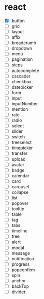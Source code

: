 # react

- [x] button
- [ ] grid
- [ ] layout
- [ ] affix
- [ ] breadcrumb
- [ ] dropdown
- [ ] menu
- [ ] pagination
- [ ] steps
- [ ] autocomplete
- [ ] cascader
- [ ] checkbox
- [ ] datepicker
- [ ] form
- [ ] input
- [ ] inputNumber
- [ ] mention
- [ ] rate
- [ ] radio
- [ ] select
- [ ] slider
- [ ] switch
- [ ] treeselect
- [ ] timepicker
- [ ] transfer
- [ ] upload
- [ ] avatar
- [ ] badge
- [ ] calendar
- [ ] card
- [ ] carousel
- [ ] collapse
- [ ] list
- [ ] popover
- [ ] tooltip
- [ ] table
- [ ] tag
- [ ] tabs
- [ ] timeline
- [ ] tree
- [ ] alert
- [ ] modal
- [ ] message
- [ ] notification
- [ ] progress
- [ ] popconfirm
- [ ] spin
- [ ] anchor
- [ ] backTop
- [ ] divider
